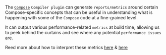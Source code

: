 The [`Compose`](https://developer.android.com/jetpack/compose) `Compiler plugin` can generate `reports/metrics` around
certain Compose-specific concepts that can be useful in understanding what is happening with some of the `Compose` code
at a fine-grained level.

It can output various performance-related `metrics` at build time, allowing us to peek behind the curtains and see where
any potential `performance issues` are.

Reed more about how to interpret these metrics [here](https://chrisbanes.me/posts/composable-metrics/#interpreting-the-reports) & [here](https://github.com/androidx/androidx/blob/androidx-main/compose/compiler/design/compiler-metrics.md#things-to-look-out-for)
